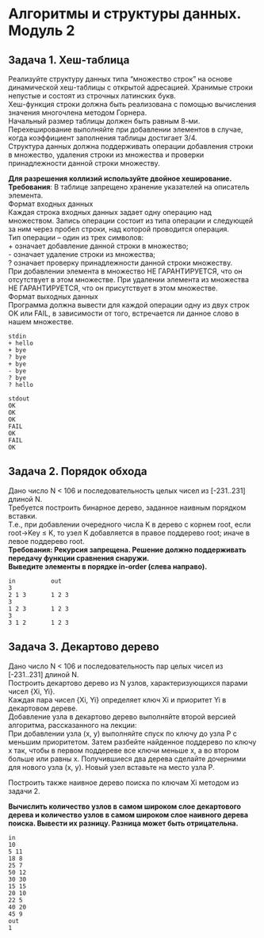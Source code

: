 # Алгоритмы и структуры данных. Модуль 2
## Задача 1. Хеш-таблица
Реализуйте структуру данных типа “множество строк” на основе динамической хеш-таблицы с открытой адресацией. Хранимые строки непустые и состоят из строчных латинских букв.  
Хеш-функция строки должна быть реализована с помощью вычисления значения многочлена методом Горнера.  
Начальный размер таблицы должен быть равным 8-ми. Перехеширование выполняйте при добавлении элементов в случае, когда коэффициент заполнения таблицы достигает 3/4.  
Структура данных должна поддерживать операции добавления строки в множество, удаления строки из множества и проверки принадлежности данной строки множеству.  

**Для разрешения коллизий используйте двойное хеширование.**  
**Требования**: В таблице запрещено хранение указателей на описатель элемента.  
Формат входных данных  
Каждая строка входных данных задает одну операцию над множеством. Запись операции состоит из типа операции и следующей за ним через пробел строки, над которой проводится операция.  
Тип операции  – один из трех символов:  
    +  означает добавление данной строки в множество;   
    -  означает удаление  строки из множества;  
    ?  означает проверку принадлежности данной строки множеству.  
При добавлении элемента в множество НЕ ГАРАНТИРУЕТСЯ, что он отсутствует в этом множестве. При удалении элемента из множества НЕ ГАРАНТИРУЕТСЯ, что он присутствует в этом множестве.  
Формат выходных данных  
Программа должна вывести для каждой операции одну из двух строк OK или FAIL, в зависимости от того, встречается ли данное слово в нашем множестве.  
```
stdin
+ hello
+ bye
? bye
+ bye
- bye
? bye
? hello

stdout
OK
OK
OK
FAIL
OK
FAIL
OK
```
## Задача 2. Порядок обхода
Дано число N < 106 и последовательность целых чисел из [-231..231] длиной N.  
Требуется построить бинарное дерево, заданное наивным порядком вставки.  
Т.е., при добавлении очередного числа K в дерево с корнем root, если root→Key ≤ K, то узел K добавляется в правое поддерево root; иначе в левое поддерево root.  
**Требования: Рекурсия запрещена. Решение должно поддерживать передачу функции сравнения снаружи.**  
**Выведите элементы в порядке in-order (слева направо).**  
```
in          out
3
2 1 3       1 2 3
3
1 2 3       1 2 3
3
3 1 2       1 2 3
```
## Задача 3. Декартово дерево
Дано число N < 106 и последовательность пар целых чисел из [-231..231] длиной N.  
Построить декартово дерево из N узлов, характеризующихся парами чисел {Xi, Yi}.  
Каждая пара чисел {Xi, Yi} определяет ключ Xi и приоритет Yi в декартовом дереве.  
Добавление узла в декартово дерево выполняйте второй версией алгоритма, рассказанного на лекции:  
При добавлении узла (x, y) выполняйте спуск по ключу до узла P с меньшим приоритетом. Затем разбейте найденное поддерево по ключу x так, чтобы в первом поддереве все ключи меньше x, а во втором больше или равны x. Получившиеся два дерева сделайте дочерними для нового узла (x, y). Новый узел вставьте на место узла P.  
  
Построить также наивное дерево поиска по ключам Xi методом из задачи 2.  

**Вычислить количество узлов в самом широком слое декартового дерева и количество узлов в самом широком слое наивного дерева поиска. Вывести их разницу. Разница может быть отрицательна.**

```
in
10
5 11
18 8
25 7
50 12
30 30
15 15
20 10
22 5
40 20
45 9
out
1
```
